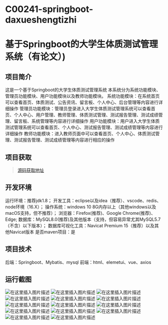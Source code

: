 # C00241-springboot-daxueshengtizhi
# 基于Springboot的大学生体质测试管理系统（有论文）)

## 项目简介
这是一个基于Springboot的大学生体质测试管理系统
本系统分为系统功能模块、管理员功能模块、用户功能模块以及教师功能模块。
系统功能模块：在系统首页可以查看首页、体质测试、公告资讯、留言板、个人中心、后台管理等内容进行详细操作
管理员功能模块：管理员登录进入大学生体质测试管理系统可以查看首页、个人中心、用户管理、教师管理、体质测试管理、测试报告管理、测试成绩管理、留言板、系统管理等内容进行详细操作
用户功能模块：用户进入大学生体质测试管理系统可以查看首页、个人中心、测试报告管理、测试成绩管理等内容进行详细操作
教师功能模块：进入教师页面中可以查看首页、个人中心、体质测试管理、测试报告管理、测试成绩管理等内容进行相应的操作




## 项目获取
> [源码获取地址](http://www.manoncode.cn/details?id=241)

 
## 开发环境

运行环境：推荐jdk1.8；
开发工具：eclipse以及idea（推荐）、vscode、redis、node环境（16.X）；
操作系统：windows 10 8G内存以上（其他windows以及macOS支持，但不推荐）；
浏览器：Firefox(推荐)、Google Chrome(推荐)、Edge;
数据库：MySQL8.0(推荐)及其他版本（支持，但容易异常尤其MySQL5.7（不含）以下版本）；
数据库可视化工具：Navicat Premium 15（推荐）以及其他Navicat版本
是否maven项目：是

## 项目技术
 
后端：Springboot、Mybatis、mysql
前端：html、elemetui、vue、axios


## 运行截图
![在这里插入图片描述](https://img-blog.csdnimg.cn/direct/07799d2975e54ed9ba90e4b5da076e26.png#pic_center)
![在这里插入图片描述](https://img-blog.csdnimg.cn/direct/e408334e039f481182a76bf24e089e68.png#pic_center)
![在这里插入图片描述](https://img-blog.csdnimg.cn/direct/cf263b28853d4ff5a7a94379697ceabe.png#pic_center)
![在这里插入图片描述](https://img-blog.csdnimg.cn/direct/d9dabc1e1b4b49ad862370025785a7fa.png#pic_center)
![在这里插入图片描述](https://img-blog.csdnimg.cn/direct/ab5e5502ace74473aa8d1e59feb519d8.png#pic_center)
![在这里插入图片描述](https://img-blog.csdnimg.cn/direct/8b61b1364aba41968889686e160e790c.png#pic_center)
![在这里插入图片描述](https://img-blog.csdnimg.cn/direct/10007a840b9b4c3a9ec63ef37e6db078.png#pic_center)
![在这里插入图片描述](https://img-blog.csdnimg.cn/direct/d94770cb47c647abaceeee170c858746.png#pic_center)
![在这里插入图片描述](https://img-blog.csdnimg.cn/direct/1236129cd7784879aa83e8980147f212.png#pic_center)
![在这里插入图片描述](https://img-blog.csdnimg.cn/direct/3165a7f78b864ab8aa2bcf3dfa4b9e5a.png#pic_center)
![在这里插入图片描述](https://img-blog.csdnimg.cn/direct/193bd480e5574bbbae6f35c5e1e7d9f4.png#pic_center)
![在这里插入图片描述](https://img-blog.csdnimg.cn/direct/1a243760d727441eb95359391482d86e.png#pic_center)
![在这里插入图片描述](https://img-blog.csdnimg.cn/direct/1bddbd51330444809eaad83c81bd2c2e.png#pic_center)
![在这里插入图片描述](https://img-blog.csdnimg.cn/direct/893bc0aa3f604ce3b20b38f57f256d31.png#pic_center)

